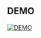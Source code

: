 ## DEMO
[![DEMO](https://www.youtube.com/watch?v=KvokI9_Jf4o&t=1s.jpg)](https://www.youtube.com/watch?v=KvokI9_Jf4o&t=1s)